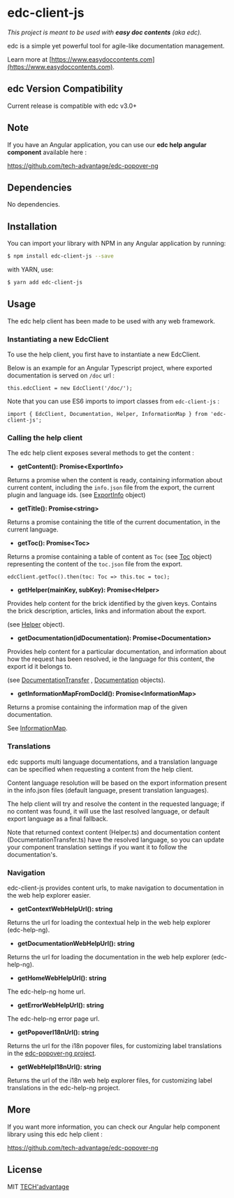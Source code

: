 # edc-client-js
_This project is meant to be used with **easy doc contents** (aka edc)._

edc is a simple yet powerful tool for agile-like documentation
management.

Learn more at [https://www.easydoccontents.com](https://www.easydoccontents.com).

## edc Version Compatibility

Current release is compatible with edc v3.0+

## Note

If you have an Angular application, you can use our **edc help angular component** available here :

https://github.com/tech-advantage/edc-popover-ng


## Dependencies

No dependencies.


## Installation
You can import your library with NPM in any Angular application by running:

```bash
$ npm install edc-client-js --save
```

with YARN, use:

```bash
$ yarn add edc-client-js

```

## Usage

The edc help client has been made to be used with any web framework.

### Instantiating a new EdcClient

To use the help client, you first have to instantiate a new EdcClient.

Below is an example for an Angular Typescript project, where exported documentation is served on `/doc` url :

```
this.edcClient = new EdcClient('/doc/');
```

Note that you can use ES6 imports to import classes from `edc-client-js` :

```
import { EdcClient, Documentation, Helper, InformationMap } from 'edc-client-js';
```

### Calling the help client 

The edc help client exposes several methods to get the content :

* **getContent(): Promise\<ExportInfo\>**

Returns a promise when the content is ready, containing information about current content, including the `info.json` file from the export, the current plugin and language ids.
(see [ExportInfo](https://github.com/tech-advantage/edc-client-js/blob/master/src/entities/export-info.ts) object)

* **getTitle(): Promise\<string\>**

Returns a promise containing the title of the current documentation, in the current language.

* **getToc(): Promise\<Toc\>**

Returns a promise containing a table of content as `Toc` (see [Toc](https://github.com/tech-advantage/edc-client-js/blob/master/src/entities/toc.ts) object) representing the content of the `toc.json` file  from the export.

```
edcClient.getToc().then(toc: Toc => this.toc = toc);
```

* **getHelper(mainKey, subKey): Promise\<Helper\>**

Provides help content for the brick identified by the given keys.
Contains the brick description, articles, links and information about the export.

(see [Helper](https://github.com/tech-advantage/edc-client-js/blob/master/src/entities/helper.ts) object).

* **getDocumentation(idDocumentation): Promise\<Documentation\>**

Provides help content for a particular documentation, and information about how the request has been resolved, ie the language for this content, the export id it belongs to.

(see [DocumentationTransfer](https://github.com/tech-advantage/edc-client-js/blob/master/src/entities/documentation-transfer.ts) ,
[Documentation](https://github.com/tech-advantage/edc-client-js/blob/master/src/entities/documentation.ts) objects).

* **getInformationMapFromDocId(): Promise\<InformationMap\>**

Returns a promise containing the information map of the given documentation.

See [InformationMap](https://github.com/tech-advantage/edc-client-js/blob/master/src/entities/information-map.ts).

### Translations

edc supports multi language documentations, and a translation language can be specified when requesting a content from the help client.

Content language resolution will be based on the export information present in the info.json files (default language, present translation languages).

The help client will try and resolve the content in the requested language; if no content was found, it will use the last resolved language, or default export language as a final fallback.

Note that returned context content (Helper.ts) and documentation content (DocumentationTransfer.ts) have the resolved language, so you can update your component translation settings if you want it to follow the documentation's.

### Navigation

edc-client-js provides content urls, to make navigation to documentation in the web help explorer easier.

* **getContextWebHelpUrl(): string**

Returns the url for loading the contextual help in the web help explorer (edc-help-ng).

* **getDocumentationWebHelpUrl(): string**

Returns the url for loading the documentation in the web help explorer (edc-help-ng).

* **getHomeWebHelpUrl(): string**

The edc-help-ng home url.

* **getErrorWebHelpUrl(): string**

The edc-help-ng error page url.

* **getPopoverI18nUrl(): string**

Returns the url for the i18n popover files, for customizing label translations in the [edc-popover-ng project](https://github.com/tech-advantage/edc-popover-ng).

* **getWebHelpI18nUrl(): string**

Returns the url of the i18n web help explorer files, for customizing label translations in the edc-help-ng project.

## More

If you want more information, you can check our Angular help component library using this edc help client :

https://github.com/tech-advantage/edc-popover-ng


## License

MIT [TECH'advantage](mailto:contact@tech-advantage.com)


